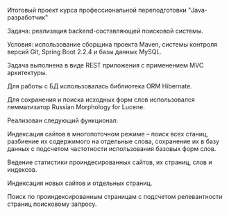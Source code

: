 Итоговый проект курса профессиональной переподготовки "Java-разработчик"

Задача: реализация backend-составляющей поисковой системы.

Условия: использование сборщика проекта Maven, системы контроля версий Git, Spring Boot 2.2.4 и базы данных MySQL.

Задача выполнена в виде REST приложения с применением MVC архитектуры.

Для работы с БД использовалась библиотека ORM Hibernate.

Для сохранения и поиска исходных форм слов использовался лемматизатор Russian Morphology for Lucene.

Реализован следующий функционал:

Индексация сайтов в многопоточном режиме – поиск всех станиц, разбиение их содержимого на отдельные слова, сохранение их в базу данных с подсчетом частотности использования базовых форм слов.

Ведение статистики проиндесированных сайтов, их страниц, слов и индексов.

Индексация новых сайтов и отдельных страниц.

Поиск по проиндексированным страницам с подсчетом релевантности страниц поисковому запросу.

